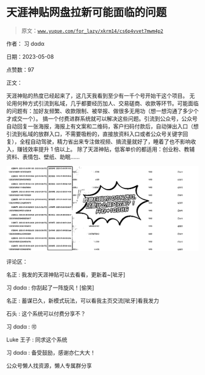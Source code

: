 # 天涯神贴网盘拉新可能面临的问题

> 原文：[`www.yuque.com/for_lazy/xkrm14/cs6p4vvet7mwm4p2`](https://www.yuque.com/for_lazy/xkrm14/cs6p4vvet7mwm4p2)



作者： 习 dαdα



日期：2023-05-08



点赞数：97



正文：



天涯神贴的热度已经起来了，这几天我看到至少有一千个号开始干这个项目。 无论用何种方式引流到私域，几乎都要经历加人、交易磋商、收款等环节。可能面临的问题有：加好友频繁、收款限制、被举报、做很多无用功（想一想沟通了多少个才成交一个）。 搞一个付费进群系统就可以解决这些问题。引流到公众号，公众号自动回复一张海报，海报上有文案和二维码，客户扫码付款后，自动弹出入口（想引流到私域的放群入口，不需要吸粉的，直接放资料入口或者公众号关键字回复），全程自动驾驶，精力省出来专注做视频、搞流量就好了，睡着了也不影响收入，赚钱效率提升 1 倍以上。 除了天涯神贴，低客单价的都适用：创业粉、教辅资料、表情包、壁纸、助眠……



![](img/3645a5598c55659c8fa334f984ddbc22.png)  

评论区：



名正 : 我发的天涯神贴可以去看看，更新着~[呲牙]



习 dαdα : 你刮起了一阵旋风！[偷笑]



名正 : 蓄谋已久，新模式玩法，可以看我主页交流[呲牙]看我发力



石头 : 这个系统可以付费分享不？



习 dαdα : 🉑



Luke 王子 : 同求这个系统



习 dαdα : 备受鼓励，感谢亦仁大大！



公众号懒人找资源，懒人专属群分享

